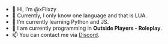 - 👋 Hi, I’m @xFlixzy
- 👀 Currently, I only know one language and that is LUA.
- 🌱 I’m currently learning Python and JS.
- 💞️ I am currently programming in **Outside Players - Roleplay**.
- 📫 You can contact me via <a href="https://discord.com/users/587704671632752642">Discord</a>.

<!---
xFlixzy/xFlixzy is a ✨ special ✨ repository because its `README.md` (this file) appears on your GitHub profile.
You can click the Preview link to take a look at your changes.
--->
